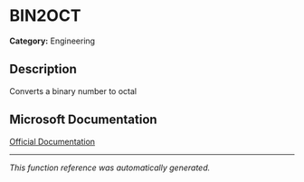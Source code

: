 # BIN2OCT

**Category:** Engineering

## Description
Converts a binary number to octal

## Microsoft Documentation
[Official Documentation](https://support.microsoft.com//en-us/office/bin2oct-function-0a4e01ba-ac8d-4158-9b29-16c25c4c23fd)

---
*This function reference was automatically generated.*
